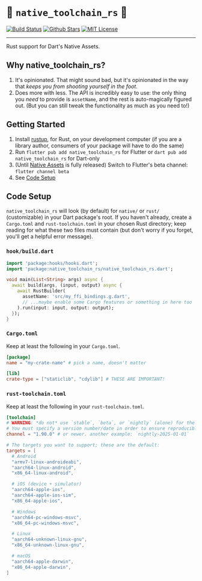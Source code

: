 # 🧱 `native_toolchain_rs` 🦀

[![Build Status](https://github.com/GregoryConrad/native_toolchain_rs/actions/workflows/build.yml/badge.svg)](https://github.com/GregoryConrad/native_toolchain_rs/actions)
[![Github Stars](https://img.shields.io/github/stars/GregoryConrad/native_toolchain_rs.svg?style=flat&logo=github&colorB=deeppink&label=stars)](https://github.com/GregoryConrad/native_toolchain_rs)
[![MIT License](https://img.shields.io/badge/license-MIT-purple.svg)](https://opensource.org/licenses/MIT)

---

Rust support for Dart's Native Assets.

## Why native_toolchain_rs?
1. It's opinionated.
   That might sound bad, but it's opinionated in the way that _keeps you from shooting yourself in the foot_.
2. Does more with less.
   The API is incredibly easy to use: the only thing you _need_ to provide is `assetName`,
   and the rest is auto-magically figured out.
   (But you can still tweak the functionality as much as you need to!)


## Getting Started
1. Install [rustup](https://rustup.rs), for Rust, on your development computer
   (if you are a library author, consumers of your package will have to do the same)
2. Run `flutter pub add native_toolchain_rs` for Flutter or `dart pub add native_toolchain_rs` for Dart-only
3. (Until [Native Assets](https://github.com/dart-lang/sdk/issues/50565) is fully released) Switch to Flutter's beta channel: `flutter channel beta`
4. See [Code Setup](#code-setup)


## Code Setup
`native_toolchain_rs` will look (by default) for `native/` or `rust/` (customizable)
in your Dart package's root.
If you haven't already, create a `Cargo.toml` and `rust-toolchain.toml` in your chosen Rust directory;
keep reading for what these two files must contain
(but don't worry if you forget, you'll get a helpful error message).

### `hook/build.dart`
```dart
import 'package:hooks/hooks.dart';
import 'package:native_toolchain_rs/native_toolchain_rs.dart';

void main(List<String> args) async {
  await build(args, (input, output) async {
    await RustBuilder(
      assetName: 'src/my_ffi_bindings.g.dart',
      // ...maybe enable some Cargo features or something in here too
    ).run(input: input, output: output);
  });
}
```

### `Cargo.toml`
Keep at least the following in your `Cargo.toml`.
```toml
[package]
name = "my-crate-name" # pick a name, doesn't matter

[lib]
crate-type = ["staticlib", "cdylib"] # THESE ARE IMPORTANT!
```

### `rust-toolchain.toml`
Keep at least the following in your `rust-toolchain.toml`.
```toml
[toolchain]
# WARNING: *do not* use `stable`, `beta`, or `nightly` (alone) for the channel!
# You must specify a version number/date in order to ensure reproducible builds.
channel = "1.90.0" # or newer. another example: `nightly-2025-01-01`

# The targets you want to support; these are the default:
targets = [
  # Android
  "armv7-linux-androideabi",
  "aarch64-linux-android",
  "x86_64-linux-android",

  # iOS (device + simulator)
  "aarch64-apple-ios",
  "aarch64-apple-ios-sim",
  "x86_64-apple-ios",

  # Windows
  "aarch64-pc-windows-msvc",
  "x86_64-pc-windows-msvc",

  # Linux
  "aarch64-unknown-linux-gnu",
  "x86_64-unknown-linux-gnu",

  # macOS
  "aarch64-apple-darwin",
  "x86_64-apple-darwin",
]
```
